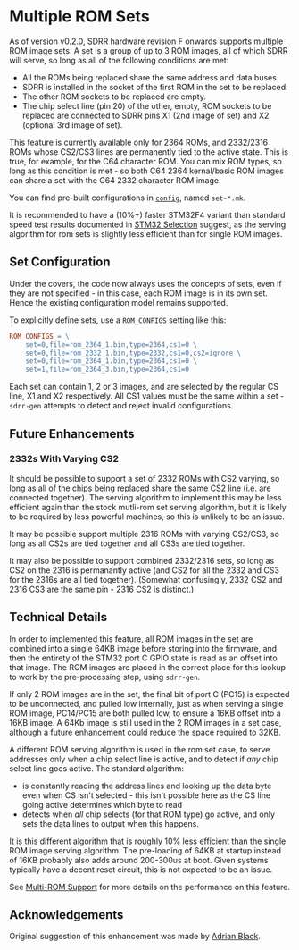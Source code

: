 # Multiple ROM Sets

As of version v0.2.0, SDRR hardware revision F onwards supports multiple ROM image sets.  A set is a group of up to 3 ROM images, all of which SDRR will serve, so long as all of the following conditions are met:

- All the ROMs being replaced share the same address and data buses.
- SDRR is installed in the socket of the first ROM in the set to be replaced.
- The other ROM sockets to be replaced are empty.
- The chip select line (pin 20) of the other, empty, ROM sockets to be replaced are connected to SDRR pins X1 (2nd image of set) and X2 (optional 3rd image of set).

This feature is currently available only for 2364 ROMs, and 2332/2316 ROMs whose CS2/CS3 lines are permanently tied to the active state.  This is true, for example, for the C64 character ROM.  You can mix ROM types, so long as this condition is met - so both C64 2364 kernal/basic ROM images can share a set with the C64 2332 character ROM image.

You can find pre-built configurations in [`config`](/config/README.md), named `set-*.mk`.

It is recommended to have a (10%+) faster STM32F4 variant than standard speed test results documented in [STM32 Selection](/docs/STM32-SELECTION.md) suggest, as the serving algorithm for rom sets is slightly less efficient than for single ROM images.

## Set Configuration

Under the covers, the code now always uses the concepts of sets, even if they are not specified - in this case, each ROM image is in its own set.  Hence the existing configuration model remains supported.

To explicitly define sets, use a `ROM_CONFIGS` setting like this:

```Makefile
ROM_CONFIGS = \
	set=0,file=rom_2364_1.bin,type=2364,cs1=0 \
	set=0,file=rom_2332_1.bin,type=2332,cs1=0,cs2=ignore \
	set=0,file=rom_2364_1.bin,type=2364,cs1=0 \
	set=1,file=rom_2364_3.bin,type=2364,cs1=0
```

Each set can contain 1, 2 or 3 images, and are selected by the regular CS line, X1 and X2 respectively.  All CS1 values must be the same within a set - `sdrr-gen` attempts to detect and reject invalid configurations.

## Future Enhancements

### 2332s With Varying CS2

It should be possible to support a set of 2332 ROMs with CS2 varying, so long as all of the chips being replaced share the same CS2 line (i.e. are connected together).  The serving algorithm to implement this may be less efficient again than the stock mutli-rom set serving algorithm, but it is likely to be required by less powerful machines, so this is unlikely to be an issue.

It may be possible support multiple 2316 ROMs with varying CS2/CS3, so long as all CS2s are tied together and all CS3s are tied together.

It may also be possible to support combined 2332/2316 sets, so long as CS2 on the 2316 is permanantly active (and CS2 for all the 2332 and CS3 for the 2316s are all tied together).  (Somewhat confusingly, 2332 CS2 and 2316 CS3 are the same pin - 2316 CS2 is distinct.)

## Technical Details

In order to implemented this feature, all ROM images in the set are combined into a single 64KB image before storing into the firmware, and then the entirety of the STM32 port C GPIO state is read as an offset into that image. The ROM images are placed in the correct place for this lookup to work by the pre-processing step, using `sdrr-gen`.

If only 2 ROM images are in the set, the final bit of port C (PC15) is expected to be unconnected, and pulled low internally, just as when serving a single ROM image, PC14/PC15 are both pulled low, to ensure a 16KB offset into a 16KB image.  A 64Kb image is still used in the 2 ROM images in a set case, although a future enhancement could reduce the space required to 32KB.

A different ROM serving algorithm is used in the rom set case, to serve addresses only when a chip select line is active, and to detect if _any_ chip select line goes active.  The standard algorithm:

- is constantly reading the address lines and looking up the data byte even when CS isn't selected - this isn't possible here as the CS line going active determines which byte to read
- detects when _all_ chip selects (for that ROM type) go active, and only sets the data lines to output when this happens.

It is this different algorithm that is roughly 10% less efficient than the single ROM image serving algorithm.  The pre-loading of 64KB at startup instead of 16KB probably also adds around 200-300us at boot.  Given systems typically have a decent reset circuit, this is not expected to be an issue.

See [Multi-ROM Support](/docs/TECHNICAL-SUMMARY.md#multi-rom-support) for more details on the performance on this feature.

## Acknowledgements

Original suggestion of this enhancement was made by [Adrian Black](https://www.youtube.com/@adriansdigitalbasement).
